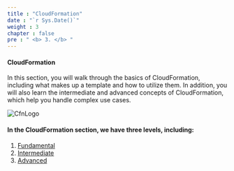 ```yaml
---
title : "CloudFormation"
date : "`r Sys.Date()`"
weight : 3
chapter : false
pre : " <b> 3. </b> "
---
```


#### CloudFormation

In this section, you will walk through the basics of CloudFormation, including what makes up a template and how to utilize them. In addition, you will also learn the intermediate and advanced concepts of CloudFormation, which help you handle complex use cases.

![CfnLogo](/images/3-CloudFormation/CfnLogo.png?width=15pc)

#### In the CloudFormation section, we have three levels, including:

1. [Fundamental](3.1-Fundamental/)
2. [Intermediate](3.2-Intermediate/)
3. [Advanced](3.3-Advanced/)

